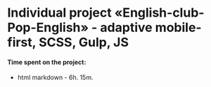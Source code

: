 # Individual project «English-club-Pop-English» - adaptive mobile-first, SCSS, Gulp, JS

#### Time spent on the project:
- html markdown - 6h. 15m.

